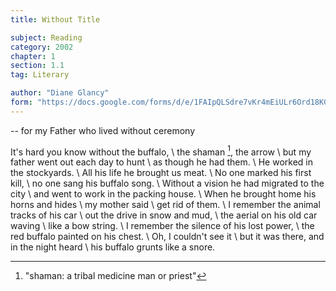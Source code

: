```yaml
---
title: Without Title

subject: Reading
category: 2002
chapter: 1
section: 1.1
tag: Literary

author: "Diane Glancy"
form: "https://docs.google.com/forms/d/e/1FAIpQLSdre7vKr4mEiULr6Ord18KGUcendMezWOZrpHwbjMXoA1I5uw/viewform"
---
```

-- for my Father who lived without ceremony

It's hard you know without the buffalo, \\
the shaman [^1], the arrow \\
but my father went out each day to hunt \\
as though he had them. \\
He worked in the stockyards. \\
All his life he brought us meat. \\
No one marked his first kill, \\
no one sang his buffalo song. \\
Without a vision he had migrated to the city \\
and went to work in the packing house. \\
When he brought home his horns and hides \\
my mother said \\
get rid of them. \\
I remember the animal tracks of his car \\
out the drive in snow and mud, \\
the aerial on his old car waving \\
like a bow string. \\
I remember the silence of his lost power, \\
the red buffalo painted on his chest. \\
Oh, I couldn't see it \\
but it was there, and in the night heard \\
his buffalo grunts like a snore.

[^1]: "shaman: a tribal medicine man or priest"